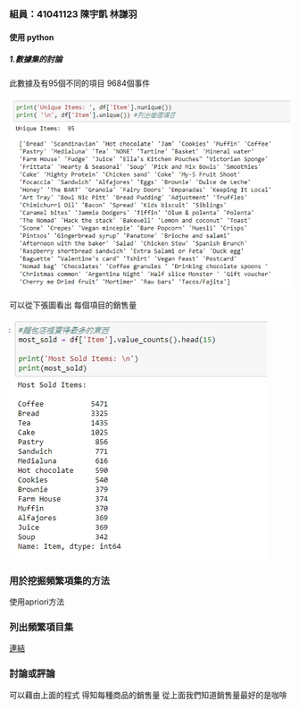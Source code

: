 ### 組員：41041123 陳宇凱  林謙羽  


#### 使用 python  

##### 1.數據集的討論  


此數據及有95個不同的項目 9684個事件 
 
 
 ![image](https://github.com/win94046/410411/blob/master/1.jpg)  
 
 可以從下張圖看出 每個項目的銷售量  
 
 
 ![image](https://github.com/win94046/410411/blob/master/2.jpg)  
 
 
 ### 用於挖掘頻繁項集的方法   
 
 使用apriori方法
 
 ### 列出頻繁項目集  
 
 [連結](https://github.com/win94046/410411/blob/master/Untitled17.ipynb)  
 
 
 ### 討論或評論  
 
 可以藉由上面的程式 得知每種商品的銷售量 從上面我們知道銷售量最好的是咖啡
 
